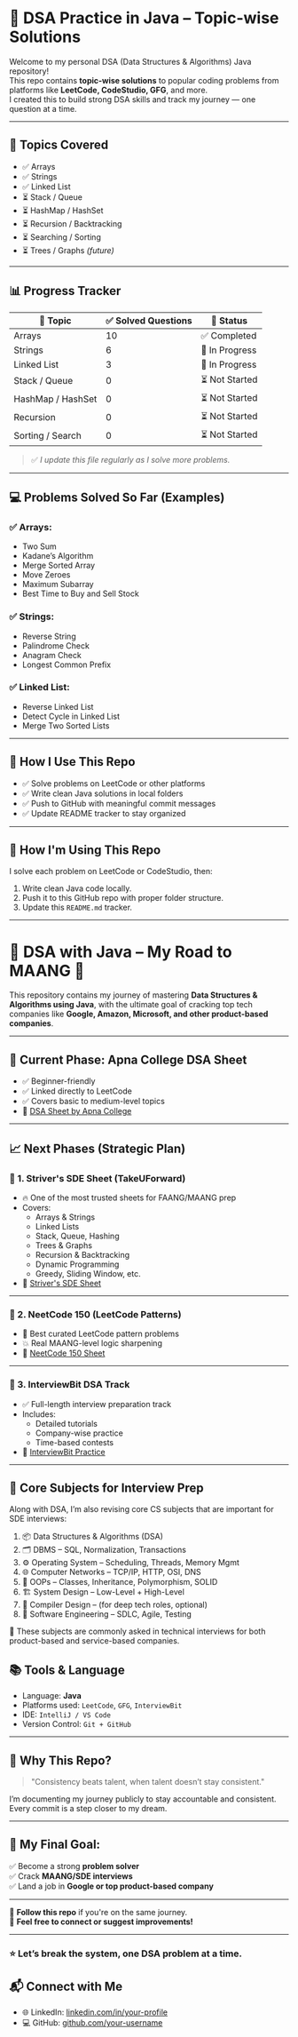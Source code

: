 # 🧠 DSA Practice in Java – Topic-wise Solutions

Welcome to my personal DSA (Data Structures & Algorithms) Java repository!  
This repo contains **topic-wise solutions** to popular coding problems from platforms like **LeetCode, CodeStudio, GFG**, and more.  
I created this to build strong DSA skills and track my journey — one question at a time.

---

## 🚀 Topics Covered

- ✅ Arrays
- ✅ Strings
- ✅ Linked List
- ⏳ Stack / Queue
- ⏳ HashMap / HashSet
- ⏳ Recursion / Backtracking
- ⏳ Searching / Sorting
- ⏳ Trees / Graphs *(future)*

---

## 📊 Progress Tracker

| 📂 Topic          | ✅ Solved Questions | 🔄 Status       |
|-------------------|---------------------|-----------------|
| Arrays            | 10                  | ✅ Completed     |
| Strings           | 6                   | 🔄 In Progress   |
| Linked List       | 3                   | 🔄 In Progress   |
| Stack / Queue     | 0                   | ⏳ Not Started   |
| HashMap / HashSet | 0                   | ⏳ Not Started   |
| Recursion         | 0                   | ⏳ Not Started   |
| Sorting / Search  | 0                   | ⏳ Not Started   |

> ✅ *I update this file regularly as I solve more problems.*

---

## 💻 Problems Solved So Far (Examples)

### ✅ Arrays:
- Two Sum
- Kadane’s Algorithm
- Merge Sorted Array
- Move Zeroes
- Maximum Subarray
- Best Time to Buy and Sell Stock

### ✅ Strings:
- Reverse String
- Palindrome Check
- Anagram Check
- Longest Common Prefix

### ✅ Linked List:
- Reverse Linked List
- Detect Cycle in Linked List
- Merge Two Sorted Lists

---

## 🧠 How I Use This Repo

- ✅ Solve problems on LeetCode or other platforms  
- ✅ Write clean Java solutions in local folders  
- ✅ Push to GitHub with meaningful commit messages  
- ✅ Update README tracker to stay organized

---
## 🧠 How I'm Using This Repo

I solve each problem on LeetCode or CodeStudio, then:
1. Write clean Java code locally.
2. Push it to this GitHub repo with proper folder structure.
3. Update this `README.md` tracker.

---
# 📘 DSA with Java – My Road to MAANG 🚀

This repository contains my journey of mastering **Data Structures & Algorithms using Java**, with the ultimate goal of cracking top tech companies like **Google, Amazon, Microsoft, and other product-based companies**.

---

## 🧭 Current Phase: Apna College DSA Sheet

- ✅ Beginner-friendly
- ✅ Linked directly to LeetCode
- ✅ Covers basic to medium-level topics
- 🔗 [DSA Sheet by Apna College](https://www.apnacollege.in/dsa-practice-qs)

---

## 📈 Next Phases (Strategic Plan)

### 🥇 1. Striver's SDE Sheet (TakeUForward)

- 🔥 One of the most trusted sheets for FAANG/MAANG prep
- Covers:
  - Arrays & Strings
  - Linked Lists
  - Stack, Queue, Hashing
  - Trees & Graphs
  - Recursion & Backtracking
  - Dynamic Programming
  - Greedy, Sliding Window, etc.
- 🔗 [Striver's SDE Sheet](https://takeuforward.org/interviews/strivers-sde-sheet-top-coding-interview-problems/)

---

### 🥈 2. NeetCode 150 (LeetCode Patterns)

- 📌 Best curated LeetCode pattern problems
- 💥 Real MAANG-level logic sharpening
- 🔗 [NeetCode 150 Sheet](https://neetcode.io/)

---

### 🥉 3. InterviewBit DSA Track

- ✅ Full-length interview preparation track
- Includes:
  - Detailed tutorials
  - Company-wise practice
  - Time-based contests
- 🔗 [InterviewBit Practice](https://www.interviewbit.com/courses/programming/)

---

## 🧠 Core Subjects for Interview Prep

Along with DSA, I’m also revising core CS subjects that are important for SDE interviews:

1. 📦 Data Structures & Algorithms (DSA)
2. 🗂️ DBMS – SQL, Normalization, Transactions
3. ⚙️ Operating System – Scheduling, Threads, Memory Mgmt
4. 🌐 Computer Networks – TCP/IP, HTTP, OSI, DNS
5. 🧱 OOPs – Classes, Inheritance, Polymorphism, SOLID
6. 🏗️ System Design – Low-Level + High-Level
7. 🧮 Compiler Design – (for deep tech roles, optional)
8. 🧪 Software Engineering – SDLC, Agile, Testing

📌 These subjects are commonly asked in technical interviews for both product-based and service-based companies.


## 📚 Tools & Language

- Language: **Java**
- Platforms used: `LeetCode`, `GFG`, `InterviewBit`
- IDE: `IntelliJ / VS Code`
- Version Control: `Git + GitHub`

---

## 🧠 Why This Repo?

> "Consistency beats talent, when talent doesn’t stay consistent."

I’m documenting my journey publicly to stay accountable and consistent.  
Every commit is a step closer to my dream.

---

## 🏁 My Final Goal:

✅ Become a strong **problem solver**  
✅ Crack **MAANG/SDE interviews**  
✅ Land a job in **Google or top product-based company**

---

📌 **Follow this repo** if you're on the same journey.  
💬 **Feel free to connect or suggest improvements!**

---

### ⭐ Let’s break the system, one DSA problem at a time.



## 📬 Connect with Me

- 🌐 LinkedIn: [linkedin.com/in/your-profile](https://linkedin.com/in/your-profile)
- 💻 GitHub: [github.com/your-username](https://github.com/your-username)


